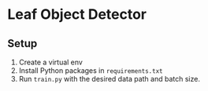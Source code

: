 Leaf Object Detector
===
## Setup
1. Create a virtual env
2. Install Python packages in `requirements.txt`
3. Run `train.py` with the desired data path and batch size.